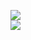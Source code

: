 [![](https://img.shields.io/badge/Made%20With-Github%20Spray-lightgrey.svg?style=for-the-badge&logo=github)](https://github.com/Annihil/github-spray#4395)  
[![](https://i.imgur.com/2DrTn0Z.gif)](https://github.com/Annihil/github-spray)